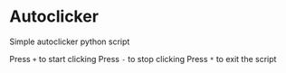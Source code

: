 # Autoclicker
Simple autoclicker python script

Press `+` to start clicking
Press `-` to stop clicking
Press `*` to exit the script

